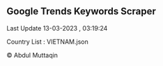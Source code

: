 

## Google Trends Keywords Scraper 
 
Last Update 13-03-2023 , 03:19:24

Country List :
VIETNAM.json



© Abdul Muttaqin 
